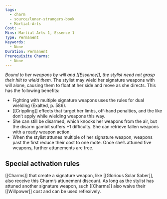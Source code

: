 ```yaml
---
tags:
  - charm
  - source/lunar-strangers-book
  - Martial-Arts
Cost: —
Mins: Martial Arts 1, Essence 1
Type: Permanent
Keywords:
  - None
Duration: Permanent
Prerequisite Charms:
  - None
---
```

*Bound to her weapons by will and [[Essence]], the stylist need not grasp their hilt to wield them.*
The stylist may wield her signature weapons with will alone, causing them to float at her side and move as she directs. This has the following benefits: 
- Fighting with multiple signature weapons uses the rules for dual wielding (Exalted, p. 586).
- [[Crippling]] effects that target her limbs, off-hand penalties, and the like don’t apply while wielding weapons this way.
- She can still be disarmed, which knocks her weapons from the air, but the disarm gambit suffers +1 difficulty. She can retrieve fallen weapons with a ready weapon action.
- When the stylist attunes multiple of her signature weapon, weapons past the first reduce their cost to one mote. Once she’s attuned five weapons, further attunements are free.
## Special activation rules
[[Charms]] that create a signature weapon, like [[Glorious Solar Saber]], also receive this Charm’s attunement discount. As long as the stylist has attuned another signature weapon, such [[Charms]] also waive their [[Willpower]] cost and can be used reflexively.